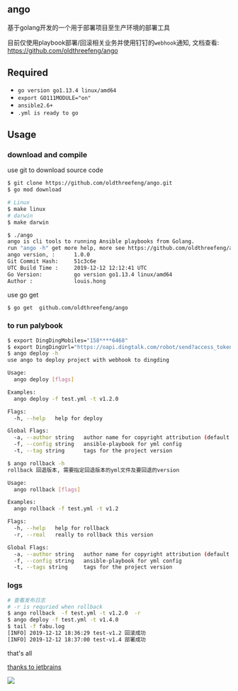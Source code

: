 ## ango

基于golang开发的一个用于部署项目至生产环境的部署工具

目前仅使用playbook部署/回滚相关业务并使用钉钉的`webhook`通知, 文档查看: https://github.com/oldthreefeng/ango

## Required

- `go version go1.13.4 linux/amd64`
- `export GO111MODULE="on"`
- `ansible2.6+`
- `.yml is ready to go`

## Usage

### download and compile

use git to download source code

```bash
$ git clone https://github.com/oldthreefeng/ango.git
$ go mod download

# Linux
$ make linux
# darwin
$ make darwin

$ ./ango
ango is cli tools to running Ansible playbooks from Golang.
run "ango -h" get more help, more see https://github.com/oldthreefeng/ango
ango version, :      1.0.0
Git Commit Hash:     51c3c6e
UTC Build Time :     2019-12-12 12:12:41 UTC
Go Version:          go version go1.13.4 linux/amd64
Author :             louis.hong
```

use go get 

```bash
$ go get  github.com/oldthreefeng/ango
```

### to run palybook

```bash
$ export DingDingMobiles="158****6468"
$ export DingDingUrl="https://oapi.dingtalk.com/robot/send?access_token=*****"
$ ango deploy -h 
use ango to deploy project with webhook to dingding

Usage:
  ango deploy [flags]

Examples:
  ango deploy -f test.yml -t v1.2.0

Flags:
  -h, --help   help for deploy

Global Flags:
  -a, --author string   author name for copyright attribution (default "louis.hong")
  -f, --config string   ansible-playbook for yml config
  -t, --tag string      tags for the project version

$ ango rollback -h
rollback 回退版本, 需要指定回退版本的yml文件及要回退的version

Usage:
  ango rollback [flags]

Examples:
  ango rollback -f test.yml -t v1.2

Flags:
  -h, --help   help for rollback
  -r, --real   really to rollback this version

Global Flags:
  -a, --author string   author name for copyright attribution (default "louis.hong")
  -f, --config string   ansible-playbook for yml config
  -t, --tags string     tags for the project version
```

### logs

```bash 
# 查看发布日志
# -r is requried when rollback
$ ango rollback  -f test.yml -t v1.2.0  -r
$ ango deploy -f test.yml -t v1.4.0
$ tail -f fabu.log
[INFO] 2019-12-12 18:36:29 test-v1.2 回滚成功
[INFO] 2019-12-12 18:37:00 test-v1.4 部署成功
```

that's all

[thanks to jetbrains](https://www.jetbrains.com/?from=ginuse)

![](https://www.jetbrains.com/company/brand/img/jetbrains_logo.png)
